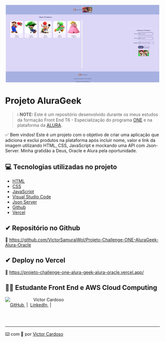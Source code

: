 <p align="center">
<img 
    src="src/img/img-alurageek.png"
    width="500"
/>
</p>

# Projeto AluraGeek

 > ℹ️ **NOTE:** Este é um repositório desenvolvido durante os meus estudos da formação Front End T6 - Especialização do programa [ONE](https://www.oracle.com/br/education/oracle-next-education/) e na plataforma da [ALURA](https://www.alura.com.br/).

✅ Bem vindos! Este é um projeto com o objetivo de criar uma aplicação que adiciona e exclui produtos na plataforma após incluir nome, valor e link da imagem utilizando HTML, CSS, JavaScript e mockando uma API com Json-Server. Minha gratidão a Deus, Oracle e Alura pela oportunidade.

## 💻 Tecnologias utilizadas no projeto

- [HTML](https://html.com/) 
- [CSS](https://www.w3.org/Style/CSS/Overview.en.html)
- [JavaScript](https://www.javascript.com/)
- [Visual Studio Code](https://code.visualstudio.com/)
- [Json Server](https://www.npmjs.com/package/json-server)
- [Github](https://github.com/)
- [Vercel](https://vercel.com/)

## ✔ Repositório no Github
🔗 https://github.com/VictorSamuraiWol/Projeto-Challenge-ONE-AluraGeek-Alura-Oracle

## ✔ Deploy no Vercel
🔗 https://projeto-challenge-one-alura-geek-alura-oracle.vercel.app/

## 👨‍💻 Estudante Front End e AWS Cloud Computing

<p>
    <img 
      align=left 
      margin=10 
      width=80 
      src="https://github.com/VictorSamuraiWol.png"
    />
    <p>&nbsp&nbsp&nbspVictor Cardoso<br>
    &nbsp&nbsp&nbsp
    <a 
        href="https://github.com/VictorSamuraiWol">
        GitHub
    </a>
    &nbsp;|&nbsp;
    <a 
        href="https://www.linkedin.com/in/victor-cardoso-cloud-front/">
        LinkedIn
    </a>
    &nbsp;|&nbsp;
    </p>
</p>
<br/><br/>

---

⌨️ com 💚 por [Victor Cardoso](https://github.com/VictorSamuraiWol)